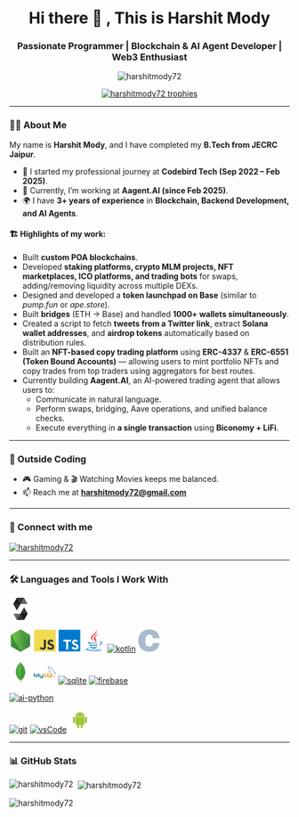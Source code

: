 <h1 align="center">Hi there 👋 , This is Harshit Mody</h1>
<h3 align="center">Passionate Programmer | Blockchain & AI Agent Developer | Web3 Enthusiast</h3>

<p align="center"> 
  <img src="https://komarev.com/ghpvc/?username=harshitmody72&label=Profile%20views&color=0e75b6&style=flat" alt="harshitmody72" /> 
</p>

<p align="center"> 
  <a href="https://github.com/ryo-ma/github-profile-trophy">
    <img src="https://github-profile-trophy.vercel.app/?username=harshitmody72&theme=radical&margin-w=15&margin-h=15" alt="harshitmody72 trophies" />
  </a> 
</p>

---

### 👨‍💻 About Me  

My name is **Harshit Mody**, and I have completed my **B.Tech from JECRC Jaipur**.  

- 💼 I started my professional journey at **Codebird Tech (Sep 2022 – Feb 2025)**.  
- 🚀 Currently, I’m working at **Aagent.AI (since Feb 2025)**.  
- 🌍 I have **3+ years of experience** in **Blockchain, Backend Development, and AI Agents**.  

#### 🏗️ Highlights of my work:
- Built **custom POA blockchains**.  
- Developed **staking platforms, crypto MLM projects, NFT marketplaces, ICO platforms, and trading bots** for swaps, adding/removing liquidity across multiple DEXs.  
- Designed and developed a **token launchpad on Base** (similar to *pump.fun* or *ape.store*).  
- Built **bridges** (ETH → Base) and handled **1000+ wallets simultaneously**.  
- Created a script to fetch **tweets from a Twitter link**, extract **Solana wallet addresses**, and **airdrop tokens** automatically based on distribution rules.  
- Built an **NFT-based copy trading platform** using **ERC-4337** & **ERC-6551 (Token Bound Accounts)** — allowing users to mint portfolio NFTs and copy trades from top traders using aggregators for best routes.  
- Currently building **Aagent.AI**, an AI-powered trading agent that allows users to:  
  - Communicate in natural language.  
  - Perform swaps, bridging, Aave operations, and unified balance checks.  
  - Execute everything in **a single transaction** using **Biconomy + LiFi**.  

---

### 🌱 Outside Coding
- 🎮 Gaming & 🎬 Watching Movies keeps me balanced.  
- 📫 Reach me at **harshitmody72@gmail.com**  

---

### 🤝 Connect with me
<p align="left">
  <a href="https://www.linkedin.com/in/harshitmody72/" target="blank">
    <img align="center" src="https://raw.githubusercontent.com/rahuldkjain/github-profile-readme-generator/master/src/images/icons/Social/linked-in-alt.svg" alt="harshitmody72" height="30" width="40" />
  </a>
</p>

---

### 🛠️ Languages and Tools I Work With
<p align="left"> 
  <!-- Blockchain & Smart Contracts -->
  <a href="https://soliditylang.org/" target="_blank"><img src="https://raw.githubusercontent.com/devicons/devicon/master/icons/solidity/solidity-original.svg" alt="solidity" width="40" height="40"/></a>
  
  <!-- Backend & Programming -->
  <a href="https://nodejs.org/" target="_blank"><img src="https://raw.githubusercontent.com/devicons/devicon/master/icons/nodejs/nodejs-original.svg" alt="nodejs" width="40" height="40"/></a>
  <a href="https://developer.mozilla.org/en-US/docs/Web/JavaScript" target="_blank"><img src="https://raw.githubusercontent.com/devicons/devicon/master/icons/javascript/javascript-original.svg" alt="javascript" width="40" height="40"/></a>
  <a href="https://www.typescriptlang.org/" target="_blank"><img src="https://raw.githubusercontent.com/devicons/devicon/master/icons/typescript/typescript-original.svg" alt="typescript" width="40" height="40"/></a>
  <a href="https://www.java.com" target="_blank"><img src="https://raw.githubusercontent.com/devicons/devicon/master/icons/java/java-original.svg" alt="java" width="40" height="40"/></a>
  <a href="https://kotlinlang.org" target="_blank"><img src="https://www.vectorlogo.zone/logos/kotlinlang/kotlinlang-icon.svg" alt="kotlin" width="40" height="40"/></a>
  <a href="https://www.cprogramming.com/" target="_blank"><img src="https://raw.githubusercontent.com/devicons/devicon/master/icons/c/c-original.svg" alt="c" width="40" height="40"/></a>
  
  <!-- Databases -->
  <a href="https://www.mongodb.com/" target="_blank"><img src="https://raw.githubusercontent.com/devicons/devicon/master/icons/mongodb/mongodb-original.svg" alt="mongodb" width="40" height="40"/></a>
  <a href="https://www.mysql.com/" target="_blank"><img src="https://raw.githubusercontent.com/devicons/devicon/master/icons/mysql/mysql-original-wordmark.svg" alt="mysql" width="40" height="40"/></a>
  <a href="https://www.sqlite.org/" target="_blank"><img src="https://www.vectorlogo.zone/logos/sqlite/sqlite-icon.svg" alt="sqlite" width="40" height="40"/></a>
  <a href="https://firebase.google.com/" target="_blank"><img src="https://www.vectorlogo.zone/logos/firebase/firebase-icon.svg" alt="firebase" width="40" height="40"/></a>
  
  <!-- AI / Tools -->
  <a href="https://openai.com/" target="_blank"><img src="https://cdn.jsdelivr.net/gh/devicons/devicon/icons/python/python-original.svg" alt="ai-python" width="40" height="40"/></a>
  
  <!-- Tools -->
  <a href="https://git-scm.com/" target="_blank"><img src="https://www.vectorlogo.zone/logos/git-scm/git-scm-icon.svg" alt="git" width="40" height="40"/></a>
  <a href="https://code.visualstudio.com/download" target="_blank"><img src="https://cdn.iconscout.com/icon/free/png-64/visual-studio-code-1868941-1583105.png" alt="vsCode" width="40" height="40"/></a>
  <a href="https://developer.android.com" target="_blank"><img src="https://raw.githubusercontent.com/devicons/devicon/master/icons/android/android-original-wordmark.svg" alt="android" width="40" height="40"/></a>
</p>

---

### 📊 GitHub Stats
<p>
  <img align="left" src="https://github-readme-stats.vercel.app/api/top-langs?username=harshitmody72&theme=radical&show_icons=true&locale=en&layout=compact" alt="harshitmody72" />
</p>

<p>&nbsp;
  <img align="center" src="https://github-readme-stats.vercel.app/api?username=harshitmody72&theme=radical&show_icons=true&locale=en" alt="harshitmody72" />
</p>

<p>
  <img align="center" src="https://github-readme-streak-stats.herokuapp.com/?user=harshitmody72&theme=radical" alt="harshitmody72" />
</p>
